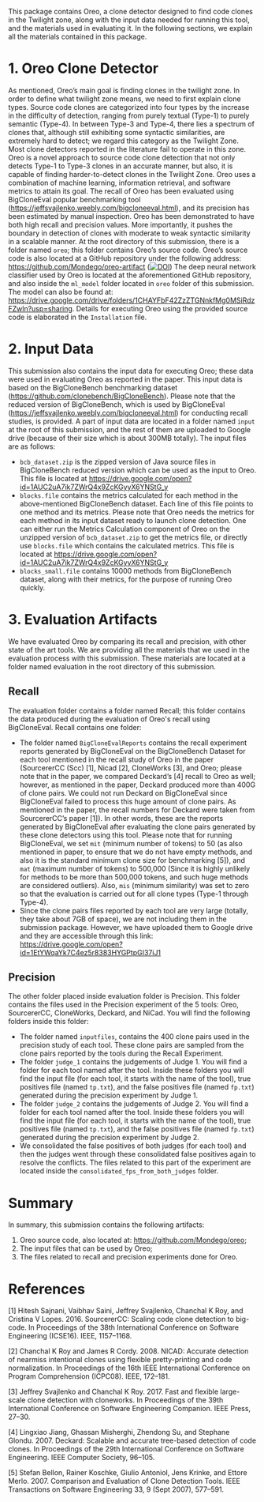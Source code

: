 This package contains Oreo, a clone detector designed to find code clones in the Twilight zone, along with the input data needed for running this tool, and the materials used in evaluating it. In the following sections, we explain all the materials contained in this package.
# 1. Oreo Clone Detector
As mentioned, Oreo’s main goal is finding clones in the twilight zone. In order to define what twilight zone means, we need to first explain clone types. Source code clones are categorized into four types by the increase in the difficulty of detection, ranging from purely textual (Type-1) to purely semantic (Type-4). In between Type-3 and Type-4, there lies a spectrum of clones that, although still exhibiting some syntactic similarities, are extremely hard to detect; we regard this category as the Twilight Zone. Most clone detectors reported in the literature fail to operate in this zone. Oreo is a novel approach to source code clone detection that not only detects Type-1 to Type-3 clones in an accurate manner, but also, it is capable of finding harder-to-detect clones in the Twilight Zone. Oreo uses a combination of machine learning, information retrieval, and software metrics to attain its goal. The recall of Oreo has been evaluated using BigCloneEval popular benchmarking tool (https://jeffsvajlenko.weebly.com/bigcloneeval.html), and its precision has been estimated by manual inspection. Oreo has been demonstrated to have both high recall and precision values. More importantly, it pushes the boundary in detection of clones with moderate to weak syntactic similarity in a scalable manner.
At the root directory of this submission, there is a folder named `oreo`; this folder contains Oreo’s source code. Oreo’s source code is also located at a GitHub repository under the following address: https://github.com/Mondego/oreo-artifact ([![DOI](https://zenodo.org/badge/141662165.svg)](https://zenodo.org/badge/latestdoi/141662165))
The deep neural network classifier used by Oreo is located at the aforementioned GitHub repository, and also inside the `ml_model` folder located in `oreo` folder of this submission. The model can also be found at: https://drive.google.com/drive/folders/1CHAYFbF42ZzZTGNnkfMg0MSiRdzFZwln?usp=sharing. Details for executing Oreo using the provided source code is elaborated in the `Installation` file.
# 2. Input Data
This submission also contains the input data for executing Oreo; these data were used in evaluating Oreo as reported in the paper. This input data is based on the BigCloneBench benchmarking dataset (https://github.com/clonebench/BigCloneBench). Please note that the reduced version of BigCloneBench, which is used by BigCloneEval (https://jeffsvajlenko.weebly.com/bigcloneeval.html) for conducting recall studies, is provided. A part of input data are located in a folder named `input` at the root of this submission, and the rest of them are uploaded to Google drive (because of their size which is about 300MB totally). The input files are as follows:
- `bcb_dataset.zip` is the zipped version of Java source files in BigCloneBench reduced version which can be used as the input to Oreo. This file is located at https://drive.google.com/open?id=1AUC2uA7ik7ZWrQ4x9ZcKGyyX6YNStG_y
- `blocks.file` contains the metrics calculated for each method in the above-mentioned BigCloneBench dataset. Each line of this file points to one method and its metrics. Please note that Oreo needs the metrics for each method in its input dataset ready to launch clone detection. One can either run the Metrics Calculation component of Oreo on the unzipped version of `bcb_dataset.zip` to get the metrics file, or directly use `blocks.file` which contains the calculated metrics. This file is located at https://drive.google.com/open?id=1AUC2uA7ik7ZWrQ4x9ZcKGyyX6YNStG_y
- `blocks_small.file` contains 10000 methods from BigCloneBench dataset, along with their metrics, for the purpose of running Oreo quickly.
# 3. Evaluation Artifacts
We have evaluated Oreo by comparing its recall and precision, with other state of the art tools. We are providing all the materials that we used in the evaluation process with this submission. These materials are located at a folder named evaluation in the root directory of this submission.
##	Recall
The evaluation folder contains a folder named Recall; this folder contains the data produced during the evaluation of Oreo's recall using BigCloneEval. Recall contains one folder:
- The folder named `BigCloneEvalReports` contains the recall experiment reports generated by BigCloneEval on the BigCloneBench Dataset for each tool mentioned in the recall study of Oreo in the paper (SourcererCC (Scc) [1], Nicad [2], CloneWorks [3], and Oreo; please note that in the paper, we compared Deckard’s [4] recall to Oreo as well; however, as mentioned in the paper, Deckard produced more than 400G of clone pairs. We could not run Deckard on BigCloneEval since BigCloneEval failed to process this huge amount of clone pairs. As mentioned in the paper, the recall numbers for Deckard were taken from SourcererCC’s paper [1]). In other words, these are the reports generated by BigCloneEval after evaluating the clone pairs generated by these clone detectors using this tool. Please note that for running BigCloneEval, we set `mit` (minimum number of tokens) to 50 (as also mentioned in paper, to ensure that we do not have empty methods, and also it is the standard minimum clone size for benchmarking [5]), and `mat` (maximum number of tokens) to 500,000 (Since it is highly unlikely for methods to be more than 500,000 tokens, and such huge methods are considered outliers). Also, `mis` (minimum similarity) was set to zero so that the evaluation is carried out for all clone types (Type-1 through Type-4).
- Since the clone pairs files reported by each tool are very large (totally, they take about 7GB of space), we are not including them in the submission package. However, we have uploaded them to Google drive and they are accessible through this link: https://drive.google.com/open?id=1EtYWqaYk7C4ez5r8383HYGPtpGI37iJ1 
## Precision
The other folder placed inside evaluation folder is Precision. This folder contains the files used in the Precision experiment of the 5 tools: Oreo, SourcererCC, CloneWorks, Deckard, and NiCad. You will find the following folders inside this folder:
- The folder named `inputfiles`, contains the 400 clone pairs used in the precision study of each tool. These clone pairs are sampled from the clone pairs reported by the tools during the Recall Experiment.
- The folder `judge_1` contains the judgements of Judge 1. You will find a folder for each tool named after the tool. Inside these folders you will find the input file (for each tool, it starts with the name of the tool), true positives file (named `tp.txt`), and the false positives file (named `fp.txt`) generated during the precision experiment by Judge 1.
- The folder `judge_2` contains the judgements of Judge 2. You will find a folder for each tool named after the tool. Inside these folders you will find the input file (for each tool, it starts with the name of the tool), true positives file (named `tp.txt`), and the false positives file (named `fp.txt`) generated during the precision experiment by Judge 2. 
- We consolidated the false positives of both judges (for each tool) and then the judges went through these consolidated false positives again to resolve the conflicts. The files related to this part of the experiment are located inside the `consolidated_fps_from_both_judges` folder.
# Summary
In summary, this submission contains the following artifacts:
1.	Oreo source code, also located at: https://github.com/Mondego/oreo;
2.	The input files that can be used by Oreo;
3.	The files related to recall and precision experiments done for Oreo.
# References
[1] Hitesh Sajnani, Vaibhav Saini, Jeffrey Svajlenko, Chanchal K Roy, and Cristina V Lopes. 2016. SourcererCC: Scaling code clone detection to big-code. In Proceedings of the 38th International Conference on Software Engineering (ICSE16). IEEE, 1157–1168.

[2] Chanchal K Roy and James R Cordy. 2008. NICAD: Accurate detection of nearmiss intentional clones using flexible pretty-printing and code normalization. In Proceedings of the 16th IEEE International Conference on Program Comprehension (ICPC08). IEEE, 172–181.

[3] Jeffrey Svajlenko and Chanchal K Roy. 2017. Fast and flexible large-scale clone detection with cloneworks. In Proceedings of the 39th International Conference on Software Engineering Companion. IEEE Press, 27–30.

[4] Lingxiao Jiang, Ghassan Misherghi, Zhendong Su, and Stephane Glondu. 2007. Deckard: Scalable and accurate tree-based detection of code clones. In Proceedings of the 29th International Conference on Software Engineering. IEEE Computer Society, 96–105.

[5] Stefan Bellon, Rainer Koschke, Giulio Antoniol, Jens Krinke, and Ettore Merlo. 2007. Comparison and Evaluation of Clone Detection Tools. IEEE Transactions on Software Engineering 33, 9 (Sept 2007), 577–591.
